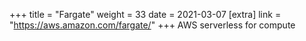 +++
title = "Fargate"
weight = 33
date = 2021-03-07
[extra]
link = "https://aws.amazon.com/fargate/"
+++
AWS serverless for compute

